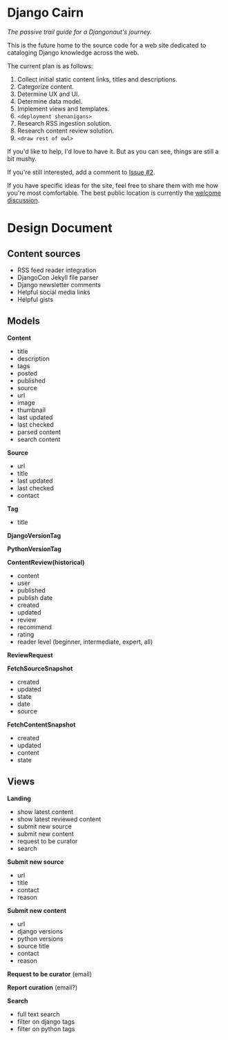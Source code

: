 # Django Cairn
*The passive trail guide for a Djangonaut's journey.*

This is the future home to the source code for a web site dedicated to
cataloging Django knowledge across the web.

The current plan is as follows:

1. Collect initial static content links, titles and descriptions.
2. Categorize content.
3. Determine UX and UI.
4. Determine data model.
6. Implement views and templates.
7. `<deployment shenanigans>`
8. Research RSS ingestion solution. 
9. Research content review solution.
10. `<draw rest of owl>`

If you'd like to help, I'd love to have it. But as you can see, things are
still a bit mushy.

If you're still interested, add a comment to 
[Issue #2](https://github.com/tim-schilling/django-cairn/issues/2).

If you have specific ideas for the site, feel free to share them with me
how you're most comfortable. The best public location is currently the 
[welcome discussion](https://github.com/tim-schilling/django-cairn/discussions/1).


# Design Document

## Content sources

- RSS feed reader integration
- DjangoCon Jekyll file parser
- Django newsletter comments
- Helpful social media links
- Helpful gists

## Models

**Content**
- title
- description
- tags
- posted
- published
- source
- url
- image
- thumbnail
- last updated
- last checked
- parsed content
- search content

**Source**
- url
- title
- last updated
- last checked
- contact

**Tag**
- title

**DjangoVersionTag**

**PythonVersionTag**

**ContentReview(historical)**
- content
- user
- published
- publish date
- created
- updated
- review
- recommend
- rating
- reader level (beginner, intermediate, expert, all)

**ReviewRequest**

**FetchSourceSnapshot**
- created
- updated
- state
- date
- source

**FetchContentSnapshot**
- created
- updated
- content
- state

## Views

**Landing**
- show latest content
- show latest reviewed content
- submit new source
- submit new content
- request to be curator
- search

**Submit new source**
- url
- title
- contact
- reason

**Submit new content**
- url
- django versions
- python versions
- source title
- contact
- reason

**Request to be curator** (email)

**Report curation** (email?)

**Search**
- full text search
- filter on django tags
- filter on python tags
